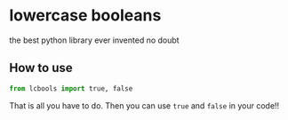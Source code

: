 # lowercase booleans
the best python library ever invented no doubt

## How to use

```python
from lcbools import true, false
```

That is all you have to do. Then you can use `true` and `false` in your code!!
